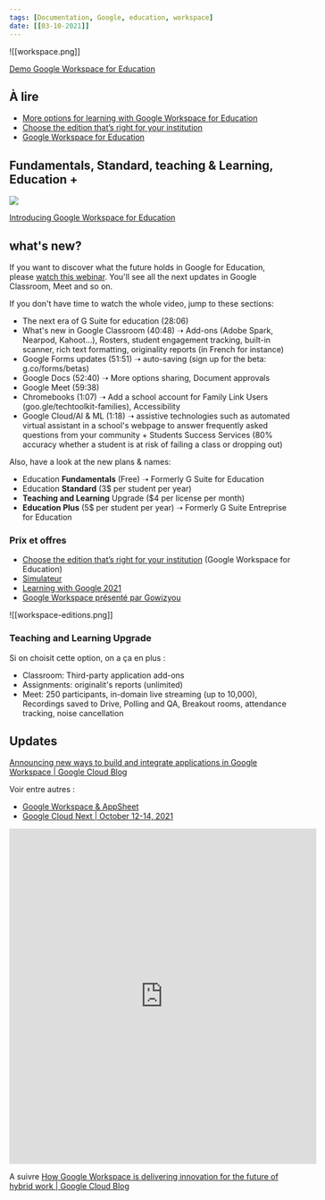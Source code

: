 ```yaml
---
tags: [Documentation, Google, education, workspace]
date: [[03-10-2021]]
---
```


![[workspace.png]]

[Demo Google Workspace for Education](https://sites.google.com/demoworkspaceedu.com/demo/home)

## À lire
- [More options for learning with Google Workspace for Education](https://blog.google/outreach-initiatives/education/google-workspace-for-education/)
- [Choose the edition that’s right for your institution](https://edu.google.com/products/workspace-for-education/editions/)
- [Google Workspace for Education](https://services.google.com/fh/files/misc/education_plus_onepager.pdf)

## Fundamentals, Standard, teaching & Learning, Education +
![](workspace.jpg)

[Introducing Google Workspace for Education](http://workspaceupdates.googleblog.com/2021/02/introducing-google-workspace-for-education.html)

## what's new?
If you want to discover what the future holds in Google for Education, please [watch this webinar](https://educationonair.withgoogle.com/events/learning-with-google-2021/watch?talk=amer-talk). You'll see all the next updates in Google Classroom, Meet and so on.

If you don't have time to watch the whole video, jump to these sections:
- The next era of G Suite for education (28:06)
- What's new in Google Classroom (40:48) ➝ Add-ons (Adobe Spark, Nearpod, Kahoot...), Rosters, student engagement tracking, built-in scanner, rich text formatting, originality reports (in French for instance)
- Google Forms updates (51:51) ➝ auto-saving (sign up for the beta: g.co/forms/betas)
- Google Docs (52:40) ➝ More options sharing, Document approvals
- Google Meet (59:38)
- Chromebooks (1:07) ➝ Add a school account for Family Link Users (goo.gle/techtoolkit-families), Accessibility 
- Google Cloud/AI & ML (1:18) ➝ assistive technologies such as automated virtual assistant in a school's webpage to answer frequently asked questions from your community +  Students Success Services (80% accuracy whether a student is at risk of failing a class or dropping out)

Also, have a look at the new plans & names:
- Education **Fundamentals** (Free) ➝ Formerly G Suite for Education 
- Education **Standard** (3$ per student per year)
- **Teaching and Learning** Upgrade ($4 per license per month)
- **Education Plus** (5$ per student per year) ➝ Formerly G Suite Entreprise for Education

### Prix et offres
- [Choose the edition that’s right for your institution](https://edu.google.com/products/workspace-for-education/editions/) (Google Workspace for Education)
- [Simulateur](https://script.google.com/a/macros/lyceeinternational.london/s/AKfycbymxdNJqxaqfDiyQllwhMcY5Dn0bXYFWdzl63q0Pw3-NBhHUmwcp8YZXAHdlBscbnLd/exec)
- [Learning with Google 2021](https://educationonair.withgoogle.com/events/learning-with-google-2021/watch?talk=amer-talk)
- [Google Workspace présenté par Gowizyou](https://gowizyou.com/decouvrez-google-workspace-for-education/)

![[workspace-editions.png]]

### Teaching and Learning Upgrade
Si on choisit cette option, on a ça en plus :

- Classroom: Third-party application add-ons
- Assignments: originalit's reports (unlimited)
- Meet: 250 participants, in-domain live streaming (up to 10,000), Recordings saved to Drive, Polling and QA, Breakout rooms, attendance tracking, noise cancellation

## Updates
[Announcing new ways to build and integrate applications in Google Workspace | Google Cloud Blog](https://cloud.google.com/blog/products/workspace/announcing-new-ways-to-build-and-integrate-applications-in-google-workspace?utm_source=twitter&utm_medium=unpaidsoc&utm_campaign=FY21-Q4-googleworkspace_googlecloudnext_product_launch&utm_content=-&utm_term=-)

Voir entre autres :

- [Google Workspace & AppSheet](https://solutions.appsheet.com/workspace)
- [Google Cloud Next | October 12-14, 2021](https://cloud.withgoogle.com/next?session=GWS110)

<iframe border=0 frameborder=0 height=600 width=550   
 src="https://twitframe.com/show?url=https://twitter.com/techmoody/status/1448607257525096451?s=12"></iframe>

A suivre
[How Google Workspace is delivering innovation for the future of hybrid work | Google Cloud Blog](https://cloud.google.com/blog/products/workspace/how-google-workspace-is-delivering-innovation-for-the-future-of-hybrid-work)